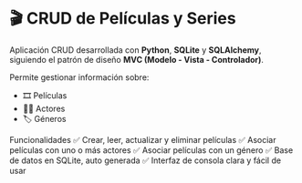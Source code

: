 # 🎬 CRUD de Películas y Series

Aplicación CRUD desarrollada con **Python**, **SQLite** y **SQLAlchemy**, siguiendo el patrón de diseño **MVC (Modelo - Vista - Controlador)**.

Permite gestionar información sobre:
- 🎞️ Películas
- 🧑‍🎤 Actores
- 🏷️ Géneros

Funcionalidades
✅ Crear, leer, actualizar y eliminar películas
✅ Asociar películas con uno o más actores
✅ Asociar películas con un género
✅ Base de datos en SQLite, auto generada
✅ Interfaz de consola clara y fácil de usar

